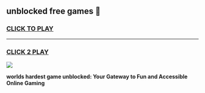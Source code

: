 
## unblocked free games 👋
<h3>
<a href="https://premium.freeplayer.one?title=unblocked_free_games&ref=13F">CLICK TO PLAY</a></h3>
<hr>

<h3>
<a href="https://premium.freeplayer.one?title=unblocked_free_games&ref=13F">CLICK 2 PLAY</a>
  
</h3>

<a href="https://premium.freeplayer.one?title=unblocked_free_games&ref=12F/"><img src="https://clearcache.store/games.png"></a>


**worlds hardest game unblocked: Your Gateway to Fun and Accessible Online Gaming**
